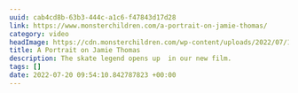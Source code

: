 ```yaml
---
uuid: cab4cd8b-63b3-444c-a1c6-f47843d17d28
link: https://www.monsterchildren.com/a-portrait-on-jamie-thomas/
category: video
headImage: https://cdn.monsterchildren.com/wp-content/uploads/2022/07/19075825/jamie-featured-image-2.jpg
title: A Portrait on Jamie Thomas
description: The skate legend opens up  in our new film.
tags: []
date: 2022-07-20 09:54:10.842787823 +00:00
---
```

